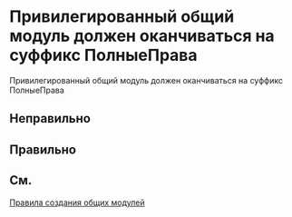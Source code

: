 # Привилегированный общий модуль должен оканчиваться на суффикс ПолныеПрава

Привилегированный общий модуль должен оканчиваться на суффикс ПолныеПрава


## Неправильно

## Правильно

## См.

[Правила создания общих модулей](https://its.1c.ru/db/v8std#content:469:hdoc:3.2.2)